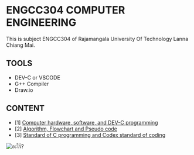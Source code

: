 # ENGCC304 COMPUTER ENGINEERING
This is subject ENGCC304 of Rajamangala University Of Technology Lanna Chiang Mai.

## TOOLS
- DEV-C or VSCODE
- G++ Compiler
- Draw.io

## CONTENT
- [1] [Computer hardware, software, and DEV-C programming](./01-HelloWorld/)
- [2] [Algorithm, Flowchart and Pseudo code](./02-Flowchart/)
- [3] [Standard of C programming and Codex standard of coding](./03-Codex/)

![อะไร๊?](https://c.tenor.com/MnkpnVCLcb0AAAAC/keqing-dance.gif)